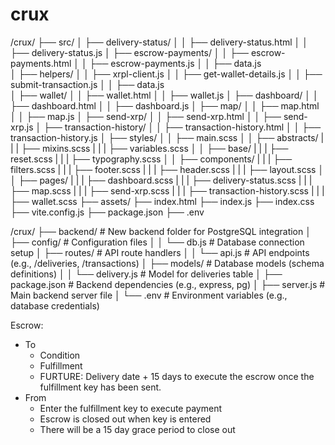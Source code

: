 # crux

/crux/
├── src/
│   ├── delivery-status/
│   │   ├── delivery-status.html
│   │   ├── delivery-status.js
│   ├── escrow-payments/
│   │   ├── escrow-payments.html
│   │   ├── escrow-payments.js
│   │   ├── data.js   
│   ├── helpers/
│   │   ├── xrpl-client.js
│   │   ├── get-wallet-details.js
│   │   ├── submit-transaction.js
│   │   ├── data.js             
│   ├── wallet/
│   │   ├── wallet.html
│   │   ├── wallet.js
│   ├── dashboard/
│   │   ├── dashboard.html
│   │   ├── dashboard.js
│   ├── map/
│   │   ├── map.html
│   │   ├── map.js
│   ├── send-xrp/
│   │   ├── send-xrp.html
│   │   ├── send-xrp.js
│   ├── transaction-history/
│   │   ├── transaction-history.html
│   │   ├── transaction-history.js
│   ├── styles/
│   │   ├── main.scss
│   │   ├── abstracts/
|   |   |   ├── mixins.scss
|   |   |   ├── variables.scss
│   │   ├── base/
|   |   |   ├── reset.scss
|   |   |   ├── typography.scss
│   │   ├── components/
|   |   |   ├── filters.scss
|   |   |   ├── footer.scss
|   |   |   ├── header.scss
|   |   |   ├── layout.scss
│   │   ├── pages/
|   |   |   ├── dashboard.scss
|   |   |   ├── delivery-status.scss
|   |   |   ├── map.scss
|   |   |   ├── send-xrp.scss
|   |   |   ├── transaction-history.scss
|   |   |   ├── wallet.scss
├── assets/
├── index.html
├── index.js
├── index.css
├── vite.config.js
├── package.json
├── .env

/crux/
├── backend/                # New backend folder for PostgreSQL integration
│   ├── config/             # Configuration files
│   │   └── db.js           # Database connection setup
│   ├── routes/             # API route handlers
│   │   └── api.js          # API endpoints (e.g., /deliveries, /transactions)
│   ├── models/             # Database models (schema definitions)
│   │   └── delivery.js     # Model for deliveries table
│   ├── package.json        # Backend dependencies (e.g., express, pg)
│   ├── server.js           # Main backend server file
│   └── .env                # Environment variables (e.g., database credentials)


Escrow:
- To
    - Condition
    - Fulfillment
    - FURTURE: Delivery date + 15 days to execute the escrow once the fulfillment key has been sent.
- From
    - Enter the fulfillment key to execute payment
    - Escrow is closed out when key is entered
    - There will be a 15 day grace period to close out